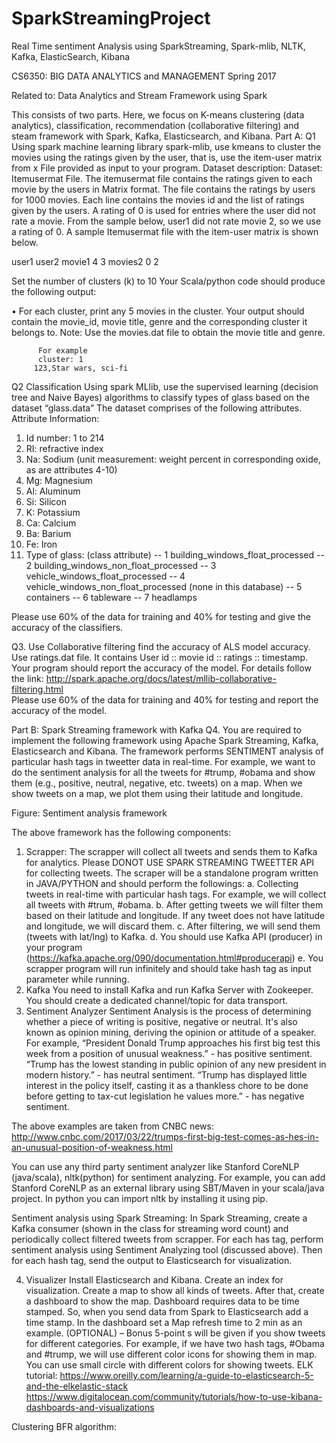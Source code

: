 # SparkStreamingProject
Real Time sentiment Analysis using SparkStreaming, Spark-mlib, NLTK, Kafka, ElasticSearch, Kibana


CS6350: BIG DATA ANALYTICS and MANAGEMENT
Spring 2017

Related to: Data Analytics and Stream Framework using Spark

This consists of two parts. Here, we focus on K-means clustering (data analytics), classification, recommendation (collaborative filtering) and steam framework with Spark, Kafka, Elasticsearch, and Kibana.
Part A:
Q1
Using spark machine learning library spark-mlib, use kmeans to cluster the movies using the ratings given by the user, that is, use the item-user matrix from x	 File provided as input to your program.
Dataset description:
Dataset:  Itemusermat File.
The itemusermat file contains the ratings given to each movie by the users in Matrix format. The file contains the ratings by users for 1000 movies.
Each line contains the movies id and the list of ratings given by the users. 
A rating of 0 is used for entries where the user did not rate a movie.
From the sample below, user1 did not rate movie 2, so we use a rating of 0.
A sample Itemusermat file with the item-user matrix is shown below.

user1
user2
movie1
4
3
movies2
0
2


Set the number of clusters (k) to 10
Your Scala/python code should produce the following output:

•	For each cluster, print any 5 movies in the cluster. Your output should contain the movie_id, movie title, genre and the corresponding cluster it belongs to. Note: Use the movies.dat file to obtain the movie title and genre.

          For example
          cluster: 1
         123,Star wars, sci-fi 



Q2 Classification
Using spark MLlib, use the  supervised learning (decision tree and Naive Bayes) algorithms to classify types of glass based on the dataset “glass.data”
The dataset comprises of the following attributes.
Attribute Information:
   1. Id number: 1 to 214
   2. RI: refractive index
   3. Na: Sodium (unit measurement: weight percent in corresponding oxide, as 
                  are attributes 4-10)
   4. Mg: Magnesium
   5. Al: Aluminum
   6. Si: Silicon
   7. K: Potassium
   8. Ca: Calcium
   9. Ba: Barium
  10. Fe: Iron
  11. Type of glass: (class attribute)
      -- 1 building_windows_float_processed
      -- 2 building_windows_non_float_processed
      -- 3 vehicle_windows_float_processed
      -- 4 vehicle_windows_non_float_processed (none in this database)
      -- 5 containers
      -- 6 tableware
      -- 7 headlamps

Please use 60% of the data for training and 40% for testing and give the accuracy of the classifiers.

Q3. Use Collaborative filtering find the accuracy of ALS model accuracy. Use ratings.dat file. It contains 
        User id ::  movie id :: ratings :: timestamp.  Your program should report the accuracy of the model.
       For details follow the link:    http://spark.apache.org/docs/latest/mllib-collaborative-filtering.html  
Please use 60% of the data for training and 40% for testing and report the accuracy of the model.










Part B: Spark Streaming framework with Kafka
Q4. You are required to implement the following framework using Apache Spark Streaming, Kafka, Elasticsearch and Kibana. The framework performs SENTIMENT analysis of particular hash tags in tweetter data in real-time. For example, we want to do the sentiment analysis for all the tweets for #trump, #obama and show them (e.g., positive, neutral, negative, etc. tweets) on a map. When we show tweets on a map, we plot them using their latitude and longitude.  







Figure: Sentiment analysis framework

The above framework has the following components:

1.	Scrapper:
The scrapper will collect all tweets and sends them to Kafka for analytics. Please DONOT USE SPARK STREAMING TWEETTER API for collecting tweets. The scraper will be a standalone program written in JAVA/PYTHON and should perform the followings:
a.	Collecting tweets in real-time with particular hash tags. For example, we will collect all tweets with #trum, #obama.
b.	After getting tweets we will filter them based on their latitude and longitude. If any tweet does not have latitude and longitude, we will discard them.
c.	After filtering, we will send them (tweets with lat/lng) to Kafka.
d.	You should use Kafka API (producer) in your program (https://kafka.apache.org/090/documentation.html#producerapi)
e.	You scrapper program will run infinitely and should take hash tag as input parameter while running.
2.	Kafka
You need to install Kafka and run Kafka Server with Zookeeper. You should create a dedicated channel/topic for data transport.
3.	Sentiment Analyzer
Sentiment Analysis is the process of determining whether a piece of writing is positive, negative or neutral. It's also known as opinion mining, deriving the opinion or attitude of a speaker.
For example,
“President Donald Trump approaches his first big test this week from a position of unusual weakness.”  - has positive sentiment.
“Trump has the lowest standing in public opinion of any new president in modern history.” - has neutral sentiment.
“Trump has displayed little interest in the policy itself, casting it as a thankless chore to be done before getting to tax-cut legislation he values more.” - has negative sentiment.

The above examples are taken from CNBC news:
http://www.cnbc.com/2017/03/22/trumps-first-big-test-comes-as-hes-in-an-unusual-position-of-weakness.html

You can use any third party sentiment analyzer like Stanford CoreNLP (java/scala), nltk(python) for sentiment analyzing. For example, you can add Stanford CoreNLP as an external library using SBT/Maven  in your scala/java project. In python you can import nltk by installing it using pip.

Sentiment analysis using Spark Streaming:
In Spark Streaming, create a Kafka consumer (shown in the class for streaming word count) and periodically collect filtered tweets from scrapper. For each has tag, perform sentiment analysis using Sentiment Analyzing tool (discussed above). Then for each hash tag, send the output to Elasticsearch for visualization.



4.	Visualizer
Install Elasticsearch and Kibana. Create an index for visualization. Create a map to show all kinds of tweets. After that, create a dashboard to show the map. Dashboard requires data to be time stamped. So, when you send data from Spark to Elasticsearch add a time stamp. In the dashboard set a Map refresh time to 2 min as an example.
(OPTIONAL) – Bonus 5-point s will be given if you show tweets for different categories. For example, if we have two hash tags, #Obama and #trump, we will use different color icons for showing them in map. 
You can use small circle with different colors for showing tweets.
ELK tutorial:
https://www.oreilly.com/learning/a-guide-to-elasticsearch-5-and-the-elkelastic-stack
https://www.digitalocean.com/community/tutorials/how-to-use-kibana-dashboards-and-visualizations
 


Clustering BFR algorithm:





